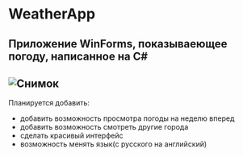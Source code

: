 # WeatherApp
Приложение WinForms, показываеющее погоду, написанное на C#
--
![Снимок](https://github.com/RudovEgor/WeatherApp/assets/91718087/52853bf0-112e-4d24-92dc-44e27cd51c94)
--
Планируется добавить:
- добавить возможность просмотра погоды на неделю вперед
- добавить возможность смотреть другие города
- сделать красивый интерфейс
- возможность менять язык(с русского на английский)

